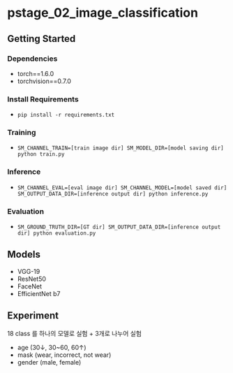 # pstage_02_image_classification

## Getting Started

### Dependencies

- torch==1.6.0
- torchvision==0.7.0

### Install Requirements

- `pip install -r requirements.txt`

### Training

- `SM_CHANNEL_TRAIN=[train image dir] SM_MODEL_DIR=[model saving dir] python train.py`

### Inference

- `SM_CHANNEL_EVAL=[eval image dir] SM_CHANNEL_MODEL=[model saved dir] SM_OUTPUT_DATA_DIR=[inference output dir] python inference.py`

### Evaluation

- `SM_GROUND_TRUTH_DIR=[GT dir] SM_OUTPUT_DATA_DIR=[inference output dir] python evaluation.py`

## Models

- VGG-19
- ResNet50
- FaceNet
- EfficientNet b7

## Experiment

18 class 를 하나의 모델로 실험 + 3개로 나누어 실험

- age (30↓, 30~60, 60↑)
- mask (wear, incorrect, not wear)
- gender (male, female)
